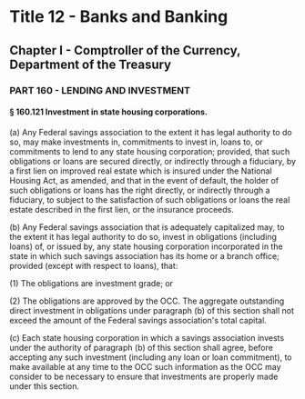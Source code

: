 
# Title 12 - Banks and Banking
## Chapter I - Comptroller of the Currency, Department of the Treasury
### PART 160 - LENDING AND INVESTMENT
#### § 160.121 Investment in state housing corporations.

(a) Any Federal savings association to the extent it has legal authority to do so, may make investments in, commitments to invest in, loans to, or commitments to lend to any state housing corporation; provided, that such obligations or loans are secured directly, or indirectly through a fiduciary, by a first lien on improved real estate which is insured under the National Housing Act, as amended, and that in the event of default, the holder of such obligations or loans has the right directly, or indirectly through a fiduciary, to subject to the satisfaction of such obligations or loans the real estate described in the first lien, or the insurance proceeds.

(b) Any Federal savings association that is adequately capitalized may, to the extent it has legal authority to do so, invest in obligations (including loans) of, or issued by, any state housing corporation incorporated in the state in which such savings association has its home or a branch office; provided (except with respect to loans), that:

(1) The obligations are investment grade; or

(2) The obligations are approved by the OCC. The aggregate outstanding direct investment in obligations under paragraph (b) of this section shall not exceed the amount of the Federal savings association's total capital.

(c) Each state housing corporation in which a savings association invests under the authority of paragraph (b) of this section shall agree, before accepting any such investment (including any loan or loan commitment), to make available at any time to the OCC such information as the OCC may consider to be necessary to ensure that investments are properly made under this section.
